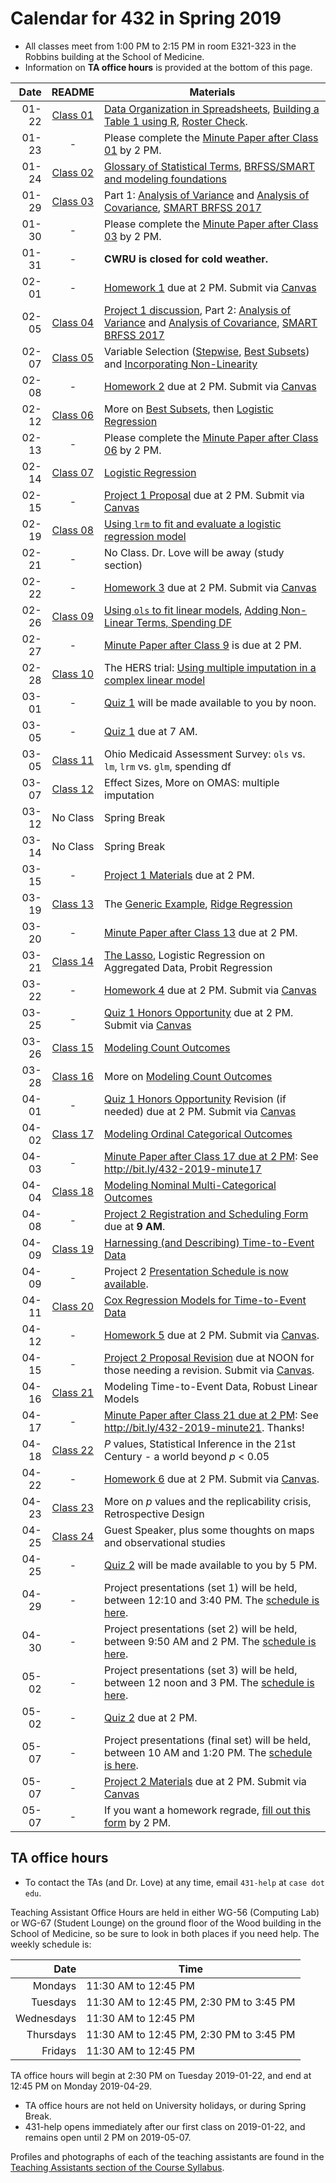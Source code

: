 # Calendar for 432 in Spring 2019

- All classes meet from 1:00 PM to 2:15 PM in room E321-323 in the Robbins building at the School of Medicine.
- Information on **TA office hours** is provided at the bottom of this page.

Date | README | Materials
---------: | :--------: | ----------------------------------------------------------------------
01-22 | [Class 01](https://github.com/THOMASELOVE/2019-432/tree/master/slides/class01) | [Data Organization in Spreadsheets](https://github.com/THOMASELOVE/2019-432/blob/master/references/pdf/Broman_and_Woo_2018_Data_Organization_in_Spreadsheets.pdf), [Building a Table 1 using R](https://thomaselove.github.io/2019-432-book/building-table-1.html), [Roster Check](http://bit.ly/432-2019-roster-check).
01-23 | - | Please complete the [Minute Paper after Class 01](http://bit.ly/432-2019-minute01) by 2 PM.
01-24 | [Class 02](https://github.com/THOMASELOVE/2019-432/tree/master/slides/class02) | [Glossary of Statistical Terms](http://hbiostat.org/doc/glossary.pdf), [BRFSS/SMART and modeling foundations](https://thomaselove.github.io/2019-432-book/linear-regression-on-a-small-smart-data-set.html)
01-29 | [Class 03](https://github.com/THOMASELOVE/2019-432/tree/master/slides/class03) | Part 1: [Analysis of Variance](https://thomaselove.github.io/2019-432-book/analysis-of-variance.html) and [Analysis of Covariance](https://thomaselove.github.io/2019-432-book/analysis-of-covariance.html), [SMART BRFSS 2017](https://github.com/THOMASELOVE/2019-432/tree/master/data-and-code/smart_2017)
01-30 | - | Please complete the [Minute Paper after Class 03](http://bit.ly/432-2019-minute03) by 2 PM.
01-31 | - | **CWRU is closed for cold weather.**
02-01 | - | [Homework 1](https://github.com/THOMASELOVE/2019-432/tree/master/homework) due at 2 PM. Submit via [Canvas](https://canvas.case.edu/)
02-05 | [Class 04](https://github.com/THOMASELOVE/2019-432/tree/master/slides/class04) | [Project 1 discussion](https://github.com/THOMASELOVE/2019-432/tree/master/projects), Part 2: [Analysis of Variance](https://thomaselove.github.io/2019-432-book/analysis-of-variance.html) and [Analysis of Covariance](https://thomaselove.github.io/2019-432-book/analysis-of-covariance.html), [SMART BRFSS 2017](https://github.com/THOMASELOVE/2019-432/tree/master/data-and-code/smart_2017)
02-07 | [Class 05](https://github.com/THOMASELOVE/2019-432/tree/master/slides/class05) | Variable Selection ([Stepwise](https://thomaselove.github.io/2019-432-book/stepwise-variable-selection.html), [Best Subsets](https://thomaselove.github.io/2019-432-book/best-subsets-variable-selection-in-our-prostate-cancer-study.html)) and [Incorporating Non-Linearity](https://thomaselove.github.io/2019-432-book/adding-non-linear-terms-to-a-linear-regression-model.html)
02-08 | - | [Homework 2](https://github.com/THOMASELOVE/2019-432/tree/master/homework) due at 2 PM. Submit via [Canvas](https://canvas.case.edu/)
02-12 | [Class 06](https://github.com/THOMASELOVE/2019-432/tree/master/slides/class06) | More on [Best Subsets](https://thomaselove.github.io/2019-432-book/best-subsets-variable-selection-in-our-prostate-cancer-study.html), then [Logistic Regression](https://thomaselove.github.io/2019-432-book/logistic-regression-the-foundations.html)
02-13 | - | Please complete the [Minute Paper after Class 06](http://bit.ly/432-2019-minute06) by 2 PM.
02-14 | [Class 07](https://github.com/THOMASELOVE/2019-432/tree/master/slides/class07) | [Logistic Regression](https://thomaselove.github.io/2019-432-book/logistic-regression-and-the-resect-data.html)
02-15 | - | [Project 1 Proposal](https://github.com/THOMASELOVE/2019-432/tree/master/projects) due at 2 PM. Submit via [Canvas](https://canvas.case.edu/)
02-19 | [Class 08](https://github.com/THOMASELOVE/2019-432/tree/master/slides/class08) | [Using `lrm` to fit and evaluate a logistic regression model](https://thomaselove.github.io/2019-432-book/logistic-regression-and-the-resect-data.html)
02-21 | - | No Class. Dr. Love will be away (study section)
02-22 | - | [Homework 3](https://github.com/THOMASELOVE/2019-432/tree/master/homework) due at 2 PM. Submit via [Canvas](https://canvas.case.edu/)
02-26 | [Class 09](https://github.com/THOMASELOVE/2019-432/tree/master/slides/class09) | [Using `ols` to fit linear models](https://thomaselove.github.io/2019-432-book/using-ols-from-the-rms-package-to-fit-linear-models.html),  [Adding Non-Linear Terms, Spending DF](https://thomaselove.github.io/2019-432-book/adding-non-linear-terms-to-a-linear-regression-model.html)
02-27 | - | [Minute Paper after Class 9](http://bit.ly/432-2019-minute09) is due at 2 PM.
02-28 | [Class 10](https://github.com/THOMASELOVE/2019-432/tree/master/slides/class10) | The HERS trial: [Using multiple imputation in a complex linear model](https://thomaselove.github.io/2019-432-book/linear-regression-and-the-smartcle1-data.html)
03-01 | - | [Quiz 1](https://github.com/THOMASELOVE/2019-432/tree/master/quizzes) will be made available to you by noon.
03-05 | - | [Quiz 1](https://github.com/THOMASELOVE/2019-432/tree/master/quizzes) due at 7 AM.
03-05 | [Class 11](https://github.com/THOMASELOVE/2019-432/tree/master/slides/class11) | Ohio Medicaid Assessment Survey: `ols` vs. `lm`, `lrm` vs. `glm`, spending df
03-07 | [Class 12](https://github.com/THOMASELOVE/2019-432/tree/master/slides/class12) | Effect Sizes, More on OMAS: multiple imputation
03-12 | No Class | Spring Break
03-14 | No Class | Spring Break
03-15 | - | [Project 1 Materials](https://github.com/THOMASELOVE/2019-432/tree/master/projects) due at 2 PM. 
03-19 | [Class 13](https://github.com/THOMASELOVE/2019-432/tree/master/slides/class13) | The [Generic Example](https://github.com/THOMASELOVE/2019-432/tree/master/data-and-code/generic_example), [Ridge Regression](https://thomaselove.github.io/2019-432-book/other-variable-selection-strategies.html)
03-20 | - | [Minute Paper after Class 13](http://bit.ly/432-2019-minute13) due at 2 PM.
03-21 | [Class 14](https://github.com/THOMASELOVE/2019-432/tree/master/slides/class14) | [The Lasso](https://thomaselove.github.io/2019-432-book/other-variable-selection-strategies.html), Logistic Regression on Aggregated Data, Probit Regression
03-22 | - | [Homework 4](https://github.com/THOMASELOVE/2019-432/tree/master/homework) due at 2 PM. Submit via [Canvas](https://canvas.case.edu/)
03-25 | - | [Quiz 1 Honors Opportunity](https://github.com/THOMASELOVE/2019-432/blob/master/quizzes/quiz1_honors/README.md) due at 2 PM. Submit via [Canvas](https://canvas.case.edu/)
03-26 | [Class 15](https://github.com/THOMASELOVE/2019-432/tree/master/slides/class15) | [Modeling Count Outcomes](https://thomaselove.github.io/2019-432-book/modeling-a-count-outcome-in-ohio-smart.html)
03-28 | [Class 16](https://github.com/THOMASELOVE/2019-432/tree/master/slides/class16) | More on [Modeling Count Outcomes](https://thomaselove.github.io/2019-432-book/modeling-a-count-outcome-in-ohio-smart.html)
04-01 | - | [Quiz 1 Honors Opportunity](https://github.com/THOMASELOVE/2019-432/blob/master/quizzes/quiz1_honors/README.md) Revision (if needed) due at 2 PM. Submit via [Canvas](https://canvas.case.edu/)
04-02 | [Class 17](https://github.com/THOMASELOVE/2019-432/tree/master/slides/class17) | [Modeling Ordinal Categorical Outcomes](https://thomaselove.github.io/2019-432-book/modeling-an-ordinal-categorical-outcome-in-ohio-smart.html)
04-03 | - | [Minute Paper after Class 17 due at 2 PM](http://bit.ly/432-2019-minute17): See http://bit.ly/432-2019-minute17
04-04 | [Class 18](https://github.com/THOMASELOVE/2019-432/tree/master/slides/class18) | [Modeling Nominal Multi-Categorical Outcomes](https://thomaselove.github.io/2019-432-book/analyzing-literary-styles-with-multinomial-logistic-regression.html)
04-08 | - | [Project 2 Registration and Scheduling Form](http://bit.ly/432-2019-project2-registration) due at **9 AM**.
04-09 | [Class 19](https://github.com/THOMASELOVE/2019-432/tree/master/slides/class19) | [Harnessing (and Describing) Time-to-Event Data](https://thomaselove.github.io/2019-432-book/exploring-time-to-event-survival-data.html) 
04-09 | - | Project 2 [Presentation Schedule is now available](https://github.com/THOMASELOVE/2019-432/blob/master/projects/project2/project2-schedule.md).
04-11 | [Class 20](https://github.com/THOMASELOVE/2019-432/tree/master/slides/class20) | [Cox Regression Models for Time-to-Event Data](https://thomaselove.github.io/2019-432-book/cox-regression-models-for-survival-data-example-1.html)
04-12 | - | [Homework 5](https://github.com/THOMASELOVE/2019-432/tree/master/homework/homework5) due at 2 PM. Submit via [Canvas](https://canvas.case.edu/).
04-15 | - | [Project 2 Proposal Revision](https://github.com/THOMASELOVE/2019-432/blob/master/projects/project2/project2-next-steps.md) due at NOON for those needing a revision. Submit via [Canvas](https://canvas.case.edu/).
04-16 | [Class 21](https://github.com/THOMASELOVE/2019-432/tree/master/slides/class21) | Modeling Time-to-Event Data, Robust Linear Models
04-17 | - | [Minute Paper after Class 21 due at 2 PM](http://bit.ly/432-2019-minute21): See http://bit.ly/432-2019-minute21. Thanks!
04-18 | [Class 22](https://github.com/THOMASELOVE/2019-432/tree/master/slides/class22) | *P* values, Statistical Inference in the 21st Century - a world beyond *p* < 0.05
04-22 | - | [Homework 6](https://github.com/THOMASELOVE/2019-432/tree/master/homework/homework6) due at 2 PM. Submit via [Canvas](https://canvas.case.edu/).
04-23 | [Class 23](https://github.com/THOMASELOVE/2019-432/tree/master/slides/class23) | More on *p* values and the replicability crisis, Retrospective Design
04-25 | [Class 24](https://github.com/THOMASELOVE/2019-432/tree/master/slides/class24) | Guest Speaker, plus some thoughts on maps and observational studies
04-25 | - | [Quiz 2](https://github.com/THOMASELOVE/2019-432/tree/master/quizzes) will be made available to you by 5 PM.
04-29 | - | Project presentations (set 1) will be held, between 12:10 and 3:40 PM. The [schedule is here](https://github.com/THOMASELOVE/2019-432/blob/master/projects/project2/project2-schedule.md).
04-30 | - | Project presentations (set 2) will be held, between 9:50 AM and 2 PM. The [schedule is here](https://github.com/THOMASELOVE/2019-432/blob/master/projects/project2/project2-schedule.md).
05-02 | - | Project presentations (set 3) will be held, between 12 noon and 3 PM. The [schedule is here](https://github.com/THOMASELOVE/2019-432/blob/master/projects/project2/project2-schedule.md).
05-02 | - | [Quiz 2](https://github.com/THOMASELOVE/2019-432/tree/master/quizzes) due at 2 PM.
05-07 | - | Project presentations (final set) will be held, between 10 AM and 1:20 PM. The [schedule is here](https://github.com/THOMASELOVE/2019-432/blob/master/projects/project2/project2-schedule.md).
05-07 | - | [Project 2 Materials](https://github.com/THOMASELOVE/2019-432/tree/master/projects) due at 2 PM. Submit via [Canvas](https://canvas.case.edu/)
05-07 | - | If you want a homework regrade, [fill out this form](http://bit.ly/432-2019-regrades) by 2 PM.

## TA office hours

- To contact the TAs (and Dr. Love) at any time, email `431-help` at `case dot edu`.

Teaching Assistant Office Hours are held in either WG-56 (Computing Lab) or WG-67 (Student Lounge) on the ground floor of the Wood building in the School of Medicine, so be sure to look in both places if you need help. The weekly schedule is: 

Date | Time 
--------: | --------------
Mondays | 11:30 AM to 12:45 PM
Tuesdays | 11:30 AM to 12:45 PM, 2:30 PM to 3:45 PM
Wednesdays | 11:30 AM to 12:45 PM
Thursdays | 11:30 AM to 12:45 PM, 2:30 PM to 3:45 PM
Fridays | 11:30 AM to 12:45 PM

TA office hours will begin at 2:30 PM on Tuesday 2019-01-22, and end at 12:45 PM on Monday 2019-04-29.

- TA office hours are not held on University holidays, or during Spring Break. 
- 431-help opens immediately after our first class on 2019-01-22, and remains open until 2 PM on 2019-05-07.

Profiles and photographs of each of the teaching assistants are found in the [Teaching Assistants section of the Course Syllabus](https://thomaselove.github.io/2019-432-syllabus/teaching-assistants.html).

